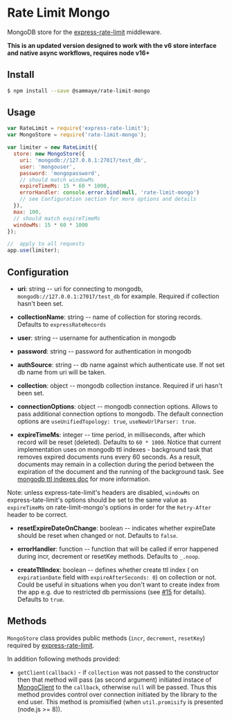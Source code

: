 # Rate Limit Mongo

MongoDB store for the [express-rate-limit](https://github.com/nfriedly/express-rate-limit) middleware.

**This is an updated version designed to work with the v6 store interface and native async workflows, requires node v16+**

## Install

```sh
$ npm install --save @sammaye/rate-limit-mongo
```

## Usage

```js
var RateLimit = require('express-rate-limit');
var MongoStore = require('rate-limit-mongo');

var limiter = new RateLimit({
  store: new MongoStore({
    uri: 'mongodb://127.0.0.1:27017/test_db',
    user: 'mongouser',
    password: 'mongopassword',
    // should match windowMs
    expireTimeMs: 15 * 60 * 1000,
    errorHandler: console.error.bind(null, 'rate-limit-mongo')
    // see Configuration section for more options and details
  }),
  max: 100,
  // should match expireTimeMs
  windowMs: 15 * 60 * 1000
});

//  apply to all requests
app.use(limiter);
```


## Configuration

* **uri**: string -- uri for connecting to mongodb, `mongodb://127.0.0.1:27017/test_db` for example.
Required if collection hasn't been set.

* **collectionName**: string -- name of collection for storing records. Defaults to `expressRateRecords`

* **user**: string -- username for authentication in mongodb

* **password**: string -- password for authentication in mongodb

* **authSource**: string -- db name against which authenticate use. If not set db name from uri will be taken.

* **collection**: object -- mongodb collection instance. Required if uri hasn't been set.

* **connectionOptions**: object -- mongodb connection options. Allows to pass additional connection options to mongodb. The default connection options are `useUnifiedTopology: true`, `useNewUrlParser: true`.

* **expireTimeMs**: integer -- time period, in milliseconds, after which record will be reset (deleted).
Defaults to `60 * 1000`. Notice that current implementation uses on mongodb ttl indexes - background task that removes expired documents runs every 60 seconds. As a result, documents may remain in a collection during the period between the expiration of the document and the running of the background task. See [mongodb ttl indexes doc](https://docs.mongodb.com/v3.6/core/index-ttl/#timing-of-the-delete-operation) for more information.

Note: unless express-tate-limit's headers are disabled, `windowMs` on express-tate-limit's options should be set to the same value as `expireTimeMs` on rate-limit-mongo's options in order for the `Retry-After` header to be correct.

* **resetExpireDateOnChange**: boolean -- indicates whether expireDate should be reset when changed or not.
Defaults to `false`.

* **errorHandler**: function -- function that will be called if error happened
during incr, decrement or resetKey methods. Defaults to `_.noop`.

* **createTtlIndex**: boolean -- defines whether create ttl index (
on `expirationDate` field with `expireAfterSeconds: 0`) on collection
or not. Could be useful in situations when you don't want to create index
from the app e.g. due to restricted db permissions (see
[#15](https://github.com/2do2go/rate-limit-mongo/issues/15) for details).
Defaults to `true`.


## Methods

`MongoStore` class provides public methods (`incr`, `decrement`, `resetKey`)
required by [express-rate-limit](https://github.com/nfriedly/express-rate-limit).

In addition following methods provided:

* `getClient(callback)` - if `collection` was not passed to the constructor then
that method will pass (as second argument) initiated instace of
[MongoClient](http://mongodb.github.io/node-mongodb-native/3.3/api/MongoClient.html)
to the `callback`, otherwise `null` will be passed. Thus this method provides
control over connection initiated by the library to the end user. This method
is promisified (when `util.promisify` is presented (node.js >= 8)).
